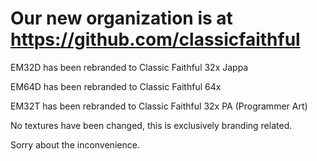 # Our new organization is at https://github.com/classicfaithful

EM32D has been rebranded to Classic Faithful 32x Jappa

EM64D has been rebranded to Classic Faithful 64x

EM32T has been rebranded to Classic Faithful 32x PA (Programmer Art)

No textures have been changed, this is exclusively branding related.

Sorry about the inconvenience.
